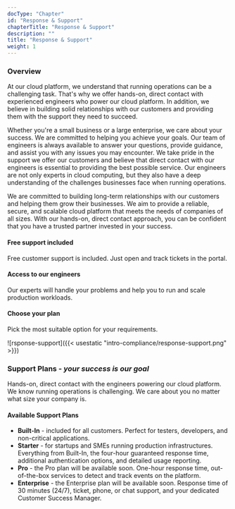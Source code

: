 ```yaml
---
docType: "Chapter"
id: "Response & Support"
chapterTitle: "Response & Support"
description: ""
title: "Response & Support"
weight: 1
---
```


### **Overview**

At our cloud platform, we understand that running operations can be a challenging task. That's why we offer hands-on, direct contact with experienced engineers who power our cloud platform. In addition, we believe in building solid relationships with our customers and providing them with the support they need to succeed.

Whether you're a small business or a large enterprise, we care about your success. We are committed to helping you achieve your goals. Our team of engineers is always available to answer your questions, provide guidance, and assist you with any issues you may encounter. We take pride in the support we offer our customers and believe that direct contact with our engineers is essential to providing the best possible service. Our engineers are not only experts in cloud computing, but they also have a deep understanding of the challenges businesses face when running operations.

We are committed to building long-term relationships with our customers and helping them grow their businesses. We aim to provide a reliable, secure, and scalable cloud platform that meets the needs of companies of all sizes. With our hands-on, direct contact approach, you can be confident that you have a trusted partner invested in your success.

#### **Free support included**

Free customer support is included. Just open and track tickets in the portal.

#### **Access to our engineers**

Our experts will handle your problems and help you to run and scale production workloads.

#### **Choose your plan**

Pick the most suitable option for your requirements.

![rsponse-support]({{< usestatic "intro-compliance/response-support.png" >}})

### **Support Plans -** ***your success is our goal***

Hands-on, direct contact with the engineers powering our cloud platform. We know running operations is challenging. We care about you no matter what size your company is.

#### **Available Support Plans**

- **Built-In** - included for all customers. Perfect for testers, developers, and non-critical applications.
- **Starter** - for startups and SMEs running production infrastructures. Everything from Built-In, the four-hour guaranteed response time, additional authentication options, and detailed usage reporting.
- **Pro** - the Pro plan will be available soon. One-hour response time, out-of-the-box services to detect and track events on the platform.
- **Enterprise** - the Enterprise plan will be available soon. Response time of 30 minutes (24/7), ticket, phone, or chat support, and your dedicated Customer Success Manager.

